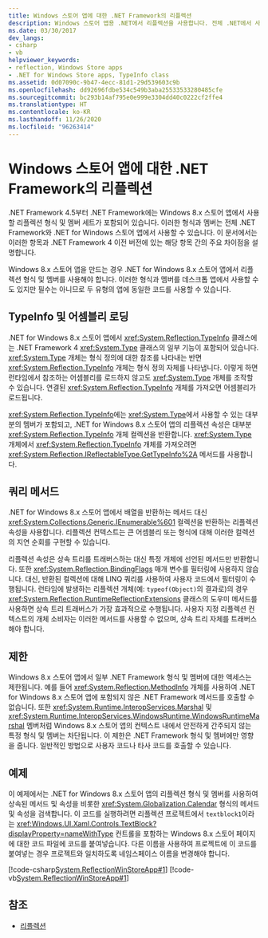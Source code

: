 ```yaml
---
title: Windows 스토어 앱에 대한 .NET Framework의 리플렉션
description: Windows 스토어 앱용 .NET에서 리플렉션을 사용합니다. 전체 .NET에서 사용할 수 있는 Windows 스토어 앱에서 사용할 리플렉션 형식 및 멤버 집합이 있습니다.
ms.date: 03/30/2017
dev_langs:
- csharp
- vb
helpviewer_keywords:
- reflection, Windows Store apps
- .NET for Windows Store apps, TypeInfo class
ms.assetid: 0d07090c-9b47-4ecc-81d1-29d539603c9b
ms.openlocfilehash: dd92696fdbe534c549b3aba25533533280485cfe
ms.sourcegitcommit: bc293b14af795e0e999e3304dd40c0222cf2ffe4
ms.translationtype: HT
ms.contentlocale: ko-KR
ms.lasthandoff: 11/26/2020
ms.locfileid: "96263414"
---
```

# <a name="reflection-in-the-net-framework-for-windows-store-apps"></a>Windows 스토어 앱에 대한 .NET Framework의 리플렉션

.NET Framework 4.5부터 .NET Framework에는 Windows 8.x 스토어 앱에서 사용할 리플렉션 형식 및 멤버 세트가 포함되어 있습니다. 이러한 형식과 멤버는 전체 .NET Framework와 .NET for Windows 스토어 앱에서 사용할 수 있습니다. 이 문서에서는 이러한 항목과 .NET Framework 4 이전 버전에 있는 해당 항목 간의 주요 차이점을 설명합니다.  
  
 Windows 8.x 스토어 앱을 만드는 경우 .NET for Windows 8.x 스토어 앱에서 리플렉션 형식 및 멤버를 사용해야 합니다. 이러한 형식과 멤버를 데스크톱 앱에서 사용할 수도 있지만 필수는 아니므로 두 유형의 앱에 동일한 코드를 사용할 수 있습니다.  
  
## <a name="typeinfo-and-assembly-loading"></a>TypeInfo 및 어셈블리 로딩  

 .NET for Windows 8.x 스토어 앱에서 <xref:System.Reflection.TypeInfo> 클래스에는 .NET Framework 4 <xref:System.Type> 클래스의 일부 기능이 포함되어 있습니다. <xref:System.Type> 개체는 형식 정의에 대한 참조를 나타내는 반면 <xref:System.Reflection.TypeInfo> 개체는 형식 정의 자체를 나타냅니다. 이렇게 하면 런타임에서 참조하는 어셈블리를 로드하지 않고도 <xref:System.Type> 개체를 조작할 수 있습니다. 연결된 <xref:System.Reflection.TypeInfo> 개체를 가져오면 어셈블리가 로드됩니다.  
  
 <xref:System.Reflection.TypeInfo>에는 <xref:System.Type>에서 사용할 수 있는 대부분의 멤버가 포함되고, .NET for Windows 8.x 스토어 앱의 리플렉션 속성은 대부분 <xref:System.Reflection.TypeInfo> 개체 컬렉션을 반환합니다. <xref:System.Type> 개체에서 <xref:System.Reflection.TypeInfo> 개체를 가져오려면 <xref:System.Reflection.IReflectableType.GetTypeInfo%2A> 메서드를 사용합니다.  
  
## <a name="query-methods"></a>쿼리 메서드  

 .NET for Windows 8.x 스토어 앱에서 배열을 반환하는 메서드 대신 <xref:System.Collections.Generic.IEnumerable%601> 컬렉션을 반환하는 리플렉션 속성을 사용합니다. 리플렉션 컨텍스트는 큰 어셈블리 또는 형식에 대해 이러한 컬렉션의 지연 순회를 구현할 수 있습니다.  
  
 리플렉션 속성은 상속 트리를 트래버스하는 대신 특정 개체에 선언된 메서드만 반환합니다. 또한 <xref:System.Reflection.BindingFlags> 매개 변수를 필터링에 사용하지 않습니다. 대신, 반환된 컬렉션에 대해 LINQ 쿼리를 사용하여 사용자 코드에서 필터링이 수행됩니다. 런타임에 발생하는 리플렉션 개체(예: `typeof(Object)`의 결과로)의 경우 <xref:System.Reflection.RuntimeReflectionExtensions> 클래스의 도우미 메서드를 사용하면 상속 트리 트래버스가 가장 효과적으로 수행됩니다. 사용자 지정 리플렉션 컨텍스트의 개체 소비자는 이러한 메서드를 사용할 수 없으며, 상속 트리 자체를 트래버스해야 합니다.  
  
## <a name="restrictions"></a>제한  

 Windows 8.x 스토어 앱에서 일부 .NET Framework 형식 및 멤버에 대한 액세스는 제한됩니다. 예를 들어 <xref:System.Reflection.MethodInfo> 개체를 사용하여 .NET for Windows 8.x 스토어 앱에 포함되지 않은 .NET Framework 메서드를 호출할 수 없습니다. 또한 <xref:System.Runtime.InteropServices.Marshal> 및 <xref:System.Runtime.InteropServices.WindowsRuntime.WindowsRuntimeMarshal> 멤버처럼 Windows 8.x 스토어 앱의 컨텍스트 내에서 안전하게 간주되지 않는 특정 형식 및 멤버는 차단됩니다. 이 제한은 .NET Framework 형식 및 멤버에만 영향을 줍니다. 일반적인 방법으로 사용자 코드나 타사 코드를 호출할 수 있습니다.  
  
## <a name="example"></a>예제  

 이 예제에서는 .NET for Windows 8.x 스토어 앱의 리플렉션 형식 및 멤버를 사용하여 상속된 메서드 및 속성을 비롯한 <xref:System.Globalization.Calendar> 형식의 메서드 및 속성을 검색합니다. 이 코드를 실행하려면 리플렉션 프로젝트에서 `textblock1`이라는 <xref:Windows.UI.Xaml.Controls.TextBlock?displayProperty=nameWithType> 컨트롤을 포함하는 Windows 8.x 스토어 페이지에 대한 코드 파일에 코드를 붙여넣습니다. 다른 이름을 사용하여 프로젝트에 이 코드를 붙여넣는 경우 프로젝트와 일치하도록 네임스페이스 이름을 변경해야 합니다.  
  
 [!code-csharp[System.ReflectionWinStoreApp#1](../../../samples/snippets/csharp/VS_Snippets_CLR_System/system.reflectionwinstoreapp/cs/mainpage.xaml.cs#1)]
 [!code-vb[System.ReflectionWinStoreApp#1](../../../samples/snippets/visualbasic/VS_Snippets_CLR_System/system.reflectionwinstoreapp/vb/mainpage.xaml.vb#1)]  
  
## <a name="see-also"></a>참조

- [리플렉션](reflection.md)
